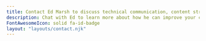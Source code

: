 ```yaml
---
title: Contact Ed Marsh to discuss technical communication, content strategy, mentorship, and podcasting!
description: Chat with Ed to learn more about how he can improve your content.
FontAwesomeIcon: solid fa-id-badge
layout: "layouts/contact.njk"
---
```


